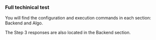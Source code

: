 ### Full techinical test

You will find the configuration and execution commands in each section: Backend and Algo.

The Step 3 responses are also located in the Backend section.